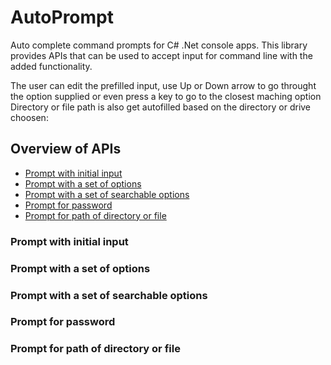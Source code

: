 # AutoPrompt
Auto complete command prompts for C# .Net console apps. This library provides APIs that can be used to accept input for command line with the added functionality.

The user can edit the prefilled input, use Up or Down arrow to go throught the option supplied or even press a key to go to the closest maching option
Directory or file path is also get autofilled based on the directory or drive choosen:

## Overview of APIs

  * [Prompt with initial input](#prompt-with-initial-input)
  * [Prompt with a set of options](#prompt-with-a-set-of-options)
  * [Prompt with a set of searchable options](#prompt-with-a-set-of-searchable-options)
  * [Prompt for password](#prompt-for-password)
  * [Prompt for path of directory or file](#prompt-for-path-of-directory-or-file)
  
### Prompt with initial input

### Prompt with a set of options

### Prompt with a set of searchable options

### Prompt for password

### Prompt for path of directory or file
